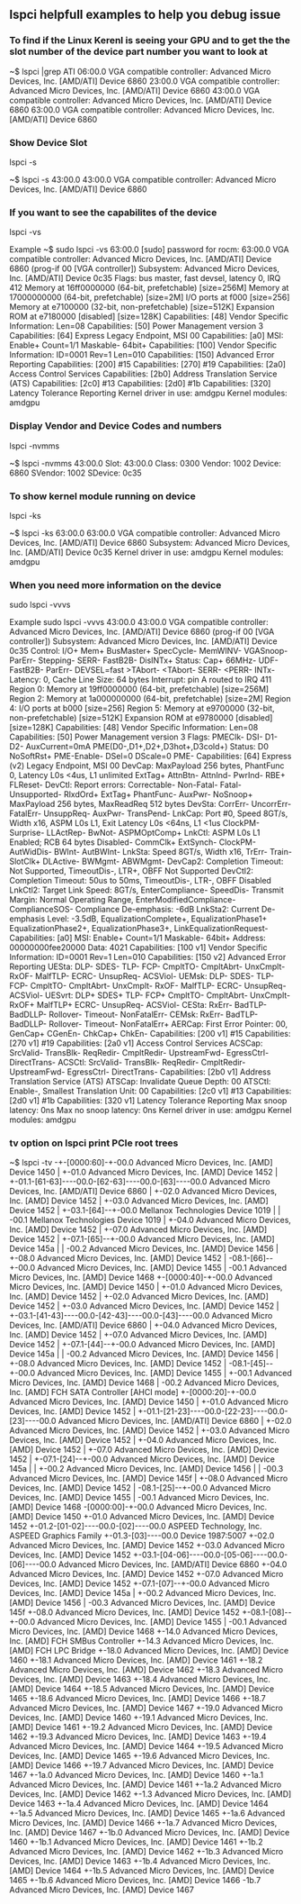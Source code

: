 
## lspci helpfull examples to help you debug issue 

### To find if the Linux Kerenl is seeing your GPU and to get the the slot number of the device part number you want to look at

~$ lspci |grep ATI
06:00.0 VGA compatible controller: Advanced Micro Devices, Inc. [AMD/ATI] Device 6860
23:00.0 VGA compatible controller: Advanced Micro Devices, Inc. [AMD/ATI] Device 6860
43:00.0 VGA compatible controller: Advanced Micro Devices, Inc. [AMD/ATI] Device 6860
63:00.0 VGA compatible controller: Advanced Micro Devices, Inc. [AMD/ATI] Device 6860

### Show Device Slot 

lspci -s <slot number>

~$ lspci -s 43:00.0
43:00.0 VGA compatible controller: Advanced Micro Devices, Inc. [AMD/ATI] Device 6860

### If you want to see the capabilites of the device 

lspci -vs <slot number>

Example 
~$ sudo lspci -vs 63:00.0
[sudo] password for rocm: 
63:00.0 VGA compatible controller: Advanced Micro Devices, Inc. [AMD/ATI] Device 6860 (prog-if 00 [VGA controller])
	Subsystem: Advanced Micro Devices, Inc. [AMD/ATI] Device 0c35
	Flags: bus master, fast devsel, latency 0, IRQ 412
	Memory at 16ff0000000 (64-bit, prefetchable) [size=256M]
	Memory at 17000000000 (64-bit, prefetchable) [size=2M]
	I/O ports at f000 [size=256]
	Memory at e7100000 (32-bit, non-prefetchable) [size=512K]
	Expansion ROM at e7180000 [disabled] [size=128K]
	Capabilities: [48] Vendor Specific Information: Len=08 <?>
	Capabilities: [50] Power Management version 3
	Capabilities: [64] Express Legacy Endpoint, MSI 00
	Capabilities: [a0] MSI: Enable+ Count=1/1 Maskable- 64bit+
	Capabilities: [100] Vendor Specific Information: ID=0001 Rev=1 Len=010 <?>
	Capabilities: [150] Advanced Error Reporting
	Capabilities: [200] #15
	Capabilities: [270] #19
	Capabilities: [2a0] Access Control Services
	Capabilities: [2b0] Address Translation Service (ATS)
	Capabilities: [2c0] #13
	Capabilities: [2d0] #1b
	Capabilities: [320] Latency Tolerance Reporting
	Kernel driver in use: amdgpu
	Kernel modules: amdgpu

### Display Vendor and Device Codes and numbers 

lspci -nvmms <slot number>
	
 ~$ lspci -nvmms 43:00.0
Slot:	43:00.0
Class:	0300
Vendor:	1002
Device:	6860
SVendor:	1002
SDevice:	0c35 
  
  
 ### To show kernel module running on device 
 
 lspci -ks <slot number> 
 
 ~$ lspci -ks 63:00.0
63:00.0 VGA compatible controller: Advanced Micro Devices, Inc. [AMD/ATI] Device 6860
	Subsystem: Advanced Micro Devices, Inc. [AMD/ATI] Device 0c35
	Kernel driver in use: amdgpu
	Kernel modules: amdgpu

### When you need more information on the device 

sudo lspci -vvvs <Slot Number>

Example 
 sudo lspci -vvvs 43:00.0
43:00.0 VGA compatible controller: Advanced Micro Devices, Inc. [AMD/ATI] Device 6860 (prog-if 00 [VGA controller])
	Subsystem: Advanced Micro Devices, Inc. [AMD/ATI] Device 0c35
	Control: I/O+ Mem+ BusMaster+ SpecCycle- MemWINV- VGASnoop- ParErr- Stepping- SERR- FastB2B- DisINTx+
	Status: Cap+ 66MHz- UDF- FastB2B- ParErr- DEVSEL=fast >TAbort- <TAbort- <MAbort- >SERR- <PERR- INTx-
	Latency: 0, Cache Line Size: 64 bytes
	Interrupt: pin A routed to IRQ 411
	Region 0: Memory at 19ff0000000 (64-bit, prefetchable) [size=256M]
	Region 2: Memory at 1a000000000 (64-bit, prefetchable) [size=2M]
	Region 4: I/O ports at b000 [size=256]
	Region 5: Memory at e9700000 (32-bit, non-prefetchable) [size=512K]
	Expansion ROM at e9780000 [disabled] [size=128K]
	Capabilities: [48] Vendor Specific Information: Len=08 <?>
	Capabilities: [50] Power Management version 3
		Flags: PMEClk- DSI- D1- D2- AuxCurrent=0mA PME(D0-,D1+,D2+,D3hot+,D3cold+)
		Status: D0 NoSoftRst+ PME-Enable- DSel=0 DScale=0 PME-
	Capabilities: [64] Express (v2) Legacy Endpoint, MSI 00
		DevCap:	MaxPayload 256 bytes, PhantFunc 0, Latency L0s <4us, L1 unlimited
			ExtTag+ AttnBtn- AttnInd- PwrInd- RBE+ FLReset-
		DevCtl:	Report errors: Correctable- Non-Fatal- Fatal- Unsupported-
			RlxdOrd+ ExtTag+ PhantFunc- AuxPwr- NoSnoop+
			MaxPayload 256 bytes, MaxReadReq 512 bytes
		DevSta:	CorrErr- UncorrErr- FatalErr- UnsuppReq- AuxPwr- TransPend-
		LnkCap:	Port #0, Speed 8GT/s, Width x16, ASPM L0s L1, Exit Latency L0s <64ns, L1 <1us
			ClockPM- Surprise- LLActRep- BwNot- ASPMOptComp+
		LnkCtl:	ASPM L0s L1 Enabled; RCB 64 bytes Disabled- CommClk+
			ExtSynch- ClockPM- AutWidDis- BWInt- AutBWInt-
		LnkSta:	Speed 8GT/s, Width x16, TrErr- Train- SlotClk+ DLActive- BWMgmt- ABWMgmt-
		DevCap2: Completion Timeout: Not Supported, TimeoutDis-, LTR+, OBFF Not Supported
		DevCtl2: Completion Timeout: 50us to 50ms, TimeoutDis-, LTR-, OBFF Disabled
		LnkCtl2: Target Link Speed: 8GT/s, EnterCompliance- SpeedDis-
			 Transmit Margin: Normal Operating Range, EnterModifiedCompliance- ComplianceSOS-
			 Compliance De-emphasis: -6dB
		LnkSta2: Current De-emphasis Level: -3.5dB, EqualizationComplete+, EqualizationPhase1+
			 EqualizationPhase2+, EqualizationPhase3+, LinkEqualizationRequest-
	Capabilities: [a0] MSI: Enable+ Count=1/1 Maskable- 64bit+
		Address: 00000000fee20000  Data: 4021
	Capabilities: [100 v1] Vendor Specific Information: ID=0001 Rev=1 Len=010 <?>
	Capabilities: [150 v2] Advanced Error Reporting
		UESta:	DLP- SDES- TLP- FCP- CmpltTO- CmpltAbrt- UnxCmplt- RxOF- MalfTLP- ECRC- UnsupReq- ACSViol-
		UEMsk:	DLP- SDES- TLP- FCP- CmpltTO- CmpltAbrt- UnxCmplt- RxOF- MalfTLP- ECRC- UnsupReq- ACSViol-
		UESvrt:	DLP+ SDES+ TLP- FCP+ CmpltTO- CmpltAbrt- UnxCmplt- RxOF+ MalfTLP+ ECRC- UnsupReq- ACSViol-
		CESta:	RxErr- BadTLP- BadDLLP- Rollover- Timeout- NonFatalErr-
		CEMsk:	RxErr- BadTLP- BadDLLP- Rollover- Timeout- NonFatalErr+
		AERCap:	First Error Pointer: 00, GenCap+ CGenEn- ChkCap+ ChkEn-
	Capabilities: [200 v1] #15
	Capabilities: [270 v1] #19
	Capabilities: [2a0 v1] Access Control Services
		ACSCap:	SrcValid- TransBlk- ReqRedir- CmpltRedir- UpstreamFwd- EgressCtrl- DirectTrans-
		ACSCtl:	SrcValid- TransBlk- ReqRedir- CmpltRedir- UpstreamFwd- EgressCtrl- DirectTrans-
	Capabilities: [2b0 v1] Address Translation Service (ATS)
		ATSCap:	Invalidate Queue Depth: 00
		ATSCtl:	Enable-, Smallest Translation Unit: 00
	Capabilities: [2c0 v1] #13
	Capabilities: [2d0 v1] #1b
	Capabilities: [320 v1] Latency Tolerance Reporting
		Max snoop latency: 0ns
		Max no snoop latency: 0ns
	Kernel driver in use: amdgpu
	Kernel modules: amdgpu
  
  
 ### tv option on lspci print PCIe root trees 
 
  ~$ lspci -tv
-+-[0000:60]-+-00.0  Advanced Micro Devices, Inc. [AMD] Device 1450
 |           +-01.0  Advanced Micro Devices, Inc. [AMD] Device 1452
 |           +-01.1-[61-63]----00.0-[62-63]----00.0-[63]----00.0  Advanced Micro Devices, Inc. [AMD/ATI] Device 6860
 |           +-02.0  Advanced Micro Devices, Inc. [AMD] Device 1452
 |           +-03.0  Advanced Micro Devices, Inc. [AMD] Device 1452
 |           +-03.1-[64]--+-00.0  Mellanox Technologies Device 1019
 |           |            \-00.1  Mellanox Technologies Device 1019
 |           +-04.0  Advanced Micro Devices, Inc. [AMD] Device 1452
 |           +-07.0  Advanced Micro Devices, Inc. [AMD] Device 1452
 |           +-07.1-[65]--+-00.0  Advanced Micro Devices, Inc. [AMD] Device 145a
 |           |            \-00.2  Advanced Micro Devices, Inc. [AMD] Device 1456
 |           +-08.0  Advanced Micro Devices, Inc. [AMD] Device 1452
 |           \-08.1-[66]--+-00.0  Advanced Micro Devices, Inc. [AMD] Device 1455
 |                        \-00.1  Advanced Micro Devices, Inc. [AMD] Device 1468
 +-[0000:40]-+-00.0  Advanced Micro Devices, Inc. [AMD] Device 1450
 |           +-01.0  Advanced Micro Devices, Inc. [AMD] Device 1452
 |           +-02.0  Advanced Micro Devices, Inc. [AMD] Device 1452
 |           +-03.0  Advanced Micro Devices, Inc. [AMD] Device 1452
 |           +-03.1-[41-43]----00.0-[42-43]----00.0-[43]----00.0  Advanced Micro Devices, Inc. [AMD/ATI] Device 6860
 |           +-04.0  Advanced Micro Devices, Inc. [AMD] Device 1452
 |           +-07.0  Advanced Micro Devices, Inc. [AMD] Device 1452
 |           +-07.1-[44]--+-00.0  Advanced Micro Devices, Inc. [AMD] Device 145a
 |           |            \-00.2  Advanced Micro Devices, Inc. [AMD] Device 1456
 |           +-08.0  Advanced Micro Devices, Inc. [AMD] Device 1452
 |           \-08.1-[45]--+-00.0  Advanced Micro Devices, Inc. [AMD] Device 1455
 |                        +-00.1  Advanced Micro Devices, Inc. [AMD] Device 1468
 |                        \-00.2  Advanced Micro Devices, Inc. [AMD] FCH SATA Controller [AHCI mode]
 +-[0000:20]-+-00.0  Advanced Micro Devices, Inc. [AMD] Device 1450
 |           +-01.0  Advanced Micro Devices, Inc. [AMD] Device 1452
 |           +-01.1-[21-23]----00.0-[22-23]----00.0-[23]----00.0  Advanced Micro Devices, Inc. [AMD/ATI] Device 6860
 |           +-02.0  Advanced Micro Devices, Inc. [AMD] Device 1452
 |           +-03.0  Advanced Micro Devices, Inc. [AMD] Device 1452
 |           +-04.0  Advanced Micro Devices, Inc. [AMD] Device 1452
 |           +-07.0  Advanced Micro Devices, Inc. [AMD] Device 1452
 |           +-07.1-[24]--+-00.0  Advanced Micro Devices, Inc. [AMD] Device 145a
 |           |            +-00.2  Advanced Micro Devices, Inc. [AMD] Device 1456
 |           |            \-00.3  Advanced Micro Devices, Inc. [AMD] Device 145f
 |           +-08.0  Advanced Micro Devices, Inc. [AMD] Device 1452
 |           \-08.1-[25]--+-00.0  Advanced Micro Devices, Inc. [AMD] Device 1455
 |                        \-00.1  Advanced Micro Devices, Inc. [AMD] Device 1468
 \-[0000:00]-+-00.0  Advanced Micro Devices, Inc. [AMD] Device 1450
             +-01.0  Advanced Micro Devices, Inc. [AMD] Device 1452
             +-01.2-[01-02]----00.0-[02]----00.0  ASPEED Technology, Inc. ASPEED Graphics Family
             +-01.3-[03]----00.0  Device 1987:5007
             +-02.0  Advanced Micro Devices, Inc. [AMD] Device 1452
             +-03.0  Advanced Micro Devices, Inc. [AMD] Device 1452
             +-03.1-[04-06]----00.0-[05-06]----00.0-[06]----00.0  Advanced Micro Devices, Inc. [AMD/ATI] Device 6860
             +-04.0  Advanced Micro Devices, Inc. [AMD] Device 1452
             +-07.0  Advanced Micro Devices, Inc. [AMD] Device 1452
             +-07.1-[07]--+-00.0  Advanced Micro Devices, Inc. [AMD] Device 145a
             |            +-00.2  Advanced Micro Devices, Inc. [AMD] Device 1456
             |            \-00.3  Advanced Micro Devices, Inc. [AMD] Device 145f
             +-08.0  Advanced Micro Devices, Inc. [AMD] Device 1452
             +-08.1-[08]--+-00.0  Advanced Micro Devices, Inc. [AMD] Device 1455
             |            \-00.1  Advanced Micro Devices, Inc. [AMD] Device 1468
             +-14.0  Advanced Micro Devices, Inc. [AMD] FCH SMBus Controller
             +-14.3  Advanced Micro Devices, Inc. [AMD] FCH LPC Bridge
             +-18.0  Advanced Micro Devices, Inc. [AMD] Device 1460
             +-18.1  Advanced Micro Devices, Inc. [AMD] Device 1461
             +-18.2  Advanced Micro Devices, Inc. [AMD] Device 1462
             +-18.3  Advanced Micro Devices, Inc. [AMD] Device 1463
             +-18.4  Advanced Micro Devices, Inc. [AMD] Device 1464
             +-18.5  Advanced Micro Devices, Inc. [AMD] Device 1465
             +-18.6  Advanced Micro Devices, Inc. [AMD] Device 1466
             +-18.7  Advanced Micro Devices, Inc. [AMD] Device 1467
             +-19.0  Advanced Micro Devices, Inc. [AMD] Device 1460
             +-19.1  Advanced Micro Devices, Inc. [AMD] Device 1461
             +-19.2  Advanced Micro Devices, Inc. [AMD] Device 1462
             +-19.3  Advanced Micro Devices, Inc. [AMD] Device 1463
             +-19.4  Advanced Micro Devices, Inc. [AMD] Device 1464
             +-19.5  Advanced Micro Devices, Inc. [AMD] Device 1465
             +-19.6  Advanced Micro Devices, Inc. [AMD] Device 1466
             +-19.7  Advanced Micro Devices, Inc. [AMD] Device 1467
             +-1a.0  Advanced Micro Devices, Inc. [AMD] Device 1460
             +-1a.1  Advanced Micro Devices, Inc. [AMD] Device 1461
             +-1a.2  Advanced Micro Devices, Inc. [AMD] Device 1462
             +-1.3  Advanced Micro Devices, Inc. [AMD] Device 1463
             +-1a.4  Advanced Micro Devices, Inc. [AMD] Device 1464
             +-1a.5  Advanced Micro Devices, Inc. [AMD] Device 1465
             +-1a.6  Advanced Micro Devices, Inc. [AMD] Device 1466
             +-1a.7  Advanced Micro Devices, Inc. [AMD] Device 1467
             +-1b.0  Advanced Micro Devices, Inc. [AMD] Device 1460
             +-1b.1  Advanced Micro Devices, Inc. [AMD] Device 1461
             +-1b.2  Advanced Micro Devices, Inc. [AMD] Device 1462
             +-1b.3  Advanced Micro Devices, Inc. [AMD] Device 1463
             +-1b.4  Advanced Micro Devices, Inc. [AMD] Device 1464
             +-1b.5  Advanced Micro Devices, Inc. [AMD] Device 1465
             +-1b.6  Advanced Micro Devices, Inc. [AMD] Device 1466
             \-1b.7  Advanced Micro Devices, Inc. [AMD] Device 1467
